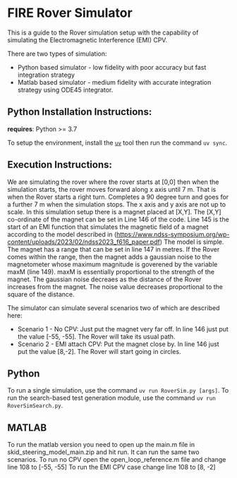# FIRE Rover Simulator

This is a guide to the Rover simulation setup with the capability of simulating the Electromagnetic Interference (EMI) CPV. 

There are two types of simulation:

- Python based simulator - low fidelity with poor accuracy but fast integration strategy
- Matlab based simulator - medium fidelity with accurate integration strategy using ODE45 integrator.

## Python Installation Instructions:

__requires__: Python >= 3.7

To setup the environment, install the [`uv`](https://docs.astral.sh/uv) tool then run the command `uv sync`.

## Execution Instructions:

We are simulating the rover where the rover starts at [0,0] then when the simulation starts, the rover moves forward along x axis until 7 m. That is when the Rover starts a right turn. Completes a 90 degree turn and goes for a further 7 m when the simulation stops. The x axis and y axis are not up to scale. 
In this simulation setup there is a magnet placed at [X,Y]. The [X,Y] co-ordinate of the magnet can be set in Line 146 of the code. Line 145 is the start of an EMI function that simulates the magnetic field of a magnet according to the model described in (https://www.ndss-symposium.org/wp-content/uploads/2023/02/ndss2023_f616_paper.pdf)
The model is simple. The magnet has a range that can be set in line 147 in metres. If the Rover comes within the range, then the magnet adds a gaussian noise to the magnetometer whose maximum magnitude is goverened by the variable maxM (line 149). maxM is essentially proportional to the strength of the magnet. The gaussian noise decreaes as the distance of the Rover increases from the magnet. The noise value decreases proportional to the square of the distance.  

The simulator can simulate several scenarios two of which are described here:

* Scenario 1 - No CPV: Just put the magnet very far off. In line 146 just put the value [-55, -55]. The Rover will take its usual path. 
* Scenario 2 - EMI attach CPV: Put the magnet close by. In line 146 just put the value [8,-2]. The Rover will start going in circles.

## Python

To run a single simulation, use the command `uv run RoverSim.py [args]`. To run the search-based test generation
module, use the command `uv run RoverSimSearch.py`.

## MATLAB

To run the matlab version you need to open up the main.m file in skid_steering_model_main.zip and hit run. 
It can run the same two scenarios. To run no CPV open the open_loop_reference.m file and change line 108 to [-55, -55]
To run the EMI CPV case change line 108 to [8, -2]

